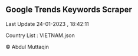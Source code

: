 

## Google Trends Keywords Scraper 
 
Last Update 24-01-2023 , 18:42:11

Country List :
VIETNAM.json



© Abdul Muttaqin 
